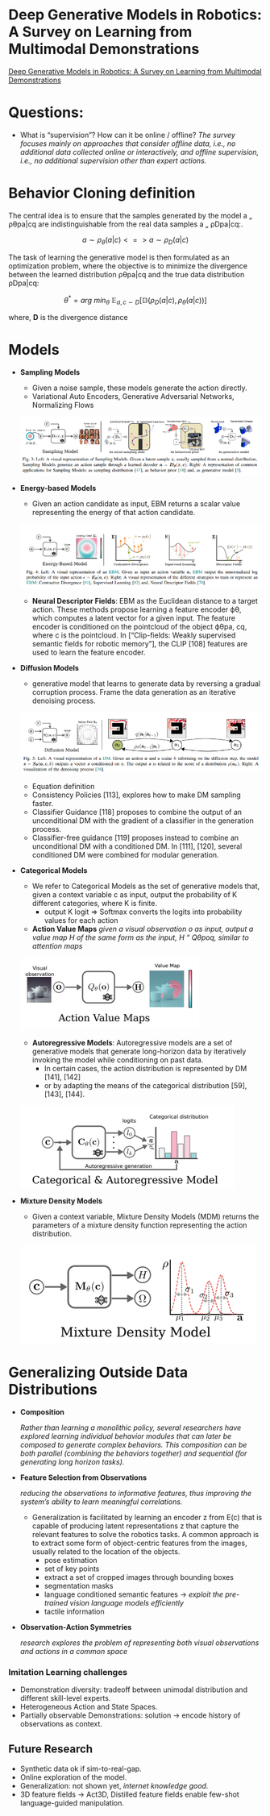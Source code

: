 # Deep Generative Models in Robotics: A Survey on Learning from Multimodal Demonstrations

[Deep Generative Models in Robotics: A Survey on Learning from Multimodal
Demonstrations](https://arxiv.org/pdf/2408.04380)

# **Questions:**

- What is “supervision”? How can it be online / offline? *The survey focuses mainly on approaches that consider offline data, i.e., no additional data collected online or interactively, and offline supervision, i.e., no additional supervision other than expert actions.*

# **Behavior Cloning definition**

The central idea is to ensure that the samples generated by the model  a „ ρθpa|cq are indistinguishable from the real data samples a „ ρDpa|cq:.

$$
a \sim ρ_θ(a|c) <=> a \sim ρ_D(a|c)
$$

The task of learning the generative model is then formulated as an optimization problem, where the objective is to minimize the divergence between the learned distribution ρθpa|cq and the true data
distribution ρDpa|cq:

$$
\theta^* = arg \ min_\theta \ \mathbb{E}_{a,c \sim D}[\mathbb{D}(ρ_D(a|c), ρ_\theta(a|c))]
$$

where, **D** is the divergence distance

# **Models**

- **Sampling Models**
    - Given a noise sample, these models generate the action directly.
    - Variational Auto Encoders, Generative Adversarial Networks, Normalizing Flows
    
    ![{992D7968-DB24-481B-B15E-06516C3308DD}.png](Deep%20Generative%20Models%20in%20Robotics%20A%20Survey%20on%20Lea%207486e6a1aad9449cb1a6ae671bbd1ebb/992D7968-DB24-481B-B15E-06516C3308DD.png)
    
     
    
- **Energy-based Models**
    - Given an action candidate as input, EBM returns a scalar value representing the energy of that action candidate.
    
    ![{E8F77AD3-FBA0-4C94-B2A9-36866E141EDC}.png](Deep%20Generative%20Models%20in%20Robotics%20A%20Survey%20on%20Lea%207486e6a1aad9449cb1a6ae671bbd1ebb/E8F77AD3-FBA0-4C94-B2A9-36866E141EDC.png)
    
    - **Neural Descriptor Fields**: EBM as the Euclidean distance to a target action. These methods propose learning a feature encoder ϕθ, which computes a latent vector for a given input. The feature encoder is conditioned on the pointcloud of the object ϕθpa, cq, where c is the pointcloud. In [“Clip-fields: Weakly supervised semantic fields for robotic memory”], the CLIP [108] features are used to learn the feature encoder.
- **Diffusion Models**
    - generative model that learns to generate data by reversing a gradual corruption
    process. Frame the data generation as an iterative denoising process.
    
    ![{922767F5-0DAA-44DC-A462-D341272046A2}.png](Deep%20Generative%20Models%20in%20Robotics%20A%20Survey%20on%20Lea%207486e6a1aad9449cb1a6ae671bbd1ebb/922767F5-0DAA-44DC-A462-D341272046A2.png)
    
    - Equation definition
    - Consistency Policies [113], explores how to make DM sampling faster.
    - Classifier Guidance [118] proposes to combine the output of an unconditional DM with
    the gradient of a classifier in the generation process.
    - Classifier-free guidance [119] proposes instead to combine an unconditional DM with a conditioned DM. In [111], [120], several conditioned DM were combined for modular generation.
- **Categorical Models**
    - We refer to Categorical Models as the set of generative models that, given a context variable c as input, output the probability of K different categories, where K is finite.
        - output K logit ⇒ Softmax converts the logits into probability values for each action
    - **Action Value Maps** *given a visual observation o as input, output a value map H of the same form as the input, H “ Qθpoq, similar to attention maps*
    
    ![{12C7A9C0-9D2A-4607-B688-EA97E3F3DBE3}.png](Deep%20Generative%20Models%20in%20Robotics%20A%20Survey%20on%20Lea%207486e6a1aad9449cb1a6ae671bbd1ebb/12C7A9C0-9D2A-4607-B688-EA97E3F3DBE3.png)
    
    - **Autoregressive Models**: Autoregressive models are a set of generative models that
    generate long-horizon data by iteratively invoking the model while conditioning on past data.
        - In certain cases, the action distribution is represented by DM [141], [142]
        - or by adapting the means of the categorical distribution [59], [143], [144].
    
    ![{19593E7C-BBB5-4D53-B9CC-4DCDF99C1BA0}.png](Deep%20Generative%20Models%20in%20Robotics%20A%20Survey%20on%20Lea%207486e6a1aad9449cb1a6ae671bbd1ebb/19593E7C-BBB5-4D53-B9CC-4DCDF99C1BA0.png)
    
- **Mixture Density Models**
    - Given a context variable, Mixture Density Models (MDM) returns the parameters of a mixture density function representing the action distribution.
    
    ![{788F15BC-496F-44B6-873C-F99E15957977}.png](Deep%20Generative%20Models%20in%20Robotics%20A%20Survey%20on%20Lea%207486e6a1aad9449cb1a6ae671bbd1ebb/788F15BC-496F-44B6-873C-F99E15957977.png)
    

# Generalizing Outside Data Distributions

- **Composition**
    
    *Rather than learning a monolithic policy, several researchers have explored learning individual behavior modules that can later be composed to generate complex behaviors. This composition can be both parallel (combining the behaviors together) and sequential (for generating long horizon tasks).*
    
- **Feature Selection from Observations**
    
    *reducing the observations to informative features, thus improving the system’s ability to learn meaningful correlations.*
    
    - Generalization is facilitated by learning an encoder z from E(c) that is capable of producing latent representations z that capture the relevant features to solve the robotics tasks. A common approach is to extract some form of object-centric features from the images, usually related to the location of the objects.
        - pose estimation
        - set of key points
        - extract a set of cropped images through bounding boxes
        - segmentation masks
        - language conditioned semantic features → *exploit the pre-trained vision language
        models efficiently*
        - tactile information
    
- **Observation-Action Symmetries**
    
    *research explores the problem of representing both visual observations and actions in a common space*
    

### **Imitation Learning challenges**

- Demonstration diversity: tradeoff between unimodal distribution and different skill-level experts.
- Heterogeneous Action and State Spaces.
- Partially observable Demonstrations: solution → encode history of observations as context.

## **Future Research**

- Synthetic data ok if sim-to-real-gap.
- Online exploration of the model.
- Generalization: not shown yet, *internet knowledge good.*
- 3D feature fields → Act3D, Distilled feature fields enable few-shot language-guided manipulation.